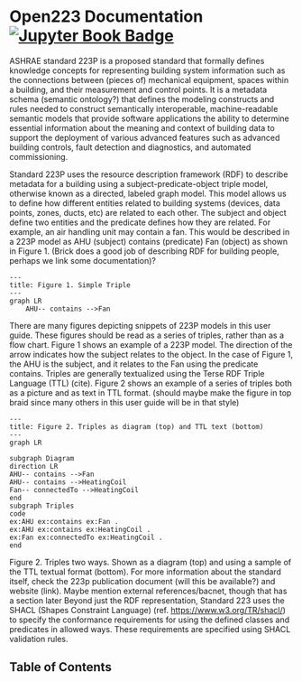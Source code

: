 # Open223 Documentation [![Jupyter Book Badge](https://jupyterbook.org/badge.svg)](https://open223.github.io/docs.open223.info/)

ASHRAE standard 223P is a proposed standard that formally defines knowledge concepts for representing building system information such as the connections between (pieces of) mechanical equipment, spaces within a building, and their measurement and control points. It is a metadata schema (semantic ontology?) that defines the modeling constructs and rules needed to construct semantically interoperable, machine-readable semantic models that provide software applications the ability to determine essential information about the meaning and context of building data to support the deployment of various advanced features such as advanced building controls, fault detection and diagnostics, and automated commissioning. 

Standard 223P uses the resource description framework (RDF) to describe metadata for a building using a subject-predicate-object triple model, otherwise known as a directed, labeled graph model. This model allows us to define how different entities related to building systems (devices, data points, zones, ducts, etc) are related to each other. The subject and object define two entities and the predicate defines how they are related. For example, an air handling unit may contain a fan. This would be described in a 223P model as AHU (subject) contains (predicate) Fan (object) as shown in Figure 1. (Brick does a good job of describing RDF for building people, perhaps  we link some documentation)? 

```mermaid
---
title: Figure 1. Simple Triple
---
graph LR
    AHU-- contains -->Fan
```

There are many figures depicting snippets of 223P models in this user guide. These figures should be read as a series of triples, rather than as a flow chart. Figure 1 shows an example of a 223P model. The direction of the arrow indicates how the subject relates to the object. In the case of Figure 1, the AHU is the subject, and it relates to the Fan using the predicate contains. Triples are generally textualized using the Terse RDF Triple Language (TTL) (cite). Figure 2 shows an example of a series of triples both as a picture and as text in TTL format.  (should maybe make the figure in top braid since many others in this user guide will be in that style) 

```mermaid
---
title: Figure 2. Triples as diagram (top) and TTL text (bottom)
---
graph LR

subgraph Diagram
direction LR
AHU-- contains -->Fan
AHU-- contains -->HeatingCoil
Fan-- connectedTo -->HeatingCoil
end
subgraph Triples
code
ex:AHU ex:contains ex:Fan .
ex:AHU ex:contains ex:HeatingCoil .
ex:Fan ex:connectedTo ex:HeatingCoil .
end
```

Figure 2. Triples two ways. Shown as a diagram (top) and using a sample of the TTL textual format (bottom).
For more information about the standard itself, check the 223p publication document (will this be available?) and website (link). 
Maybe mention external references/bacnet, though that has a section later
Beyond just the RDF representation, Standard 223 uses the SHACL (Shapes Constraint Language) (ref. https://www.w3.org/TR/shacl/) to specify the conformance requirements for using the defined classes and predicates in allowed ways. These requirements are specified using SHACL validation rules.


## Table of Contents
```{tableofcontents}
```
